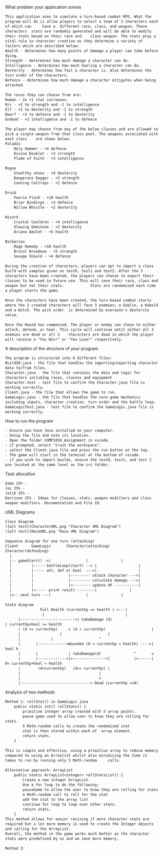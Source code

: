What problem your application solves

	This application aims to simulate a turn-based combat RPG. What the program will do is allow players to select a team of 3 characters each of which can 	have a 	different race, class, and weapon. These characters  stats are randomly generated and will be able to modify their stats based on their race and 	class weapon. The stats play a vital role in character creation as they determine a variety of factors which are described below:
	Health - determines how many points of damage a player can take before dying. 
	Strength - determines how much damage a character can do. 
	Intelligence - determines how much healing a character can do. 
	Dexterity - determines how fast a character is. Also determines the turn order of the characters.
	Defence - determines how much damage a character mitigates when being attacked. 

	The races they can choose from are:
	Human - 2x +1 stat increases.
	Orc - +2 to strength and -1 to intelligence
	Elf - +2 to dexterity and -1 to strength
	Dwarf - +2 to defence and -1 to dexterity
	Undead - +2 intelligence and -1 to defence

	The player may choose from any of the below classes and are allowed to pick a single weapon from that class pool. The weapons associated with each class 	are shown below:
	Paladin
		Holy Hammer - +4 defence
		Divine Doublet - +3 strength
		Flame of Faith - +3 intelligence

	Rogue
		Stealthy shoes - +4 dexterity
		Dangerous Dagger - +3 strength
		Cunning Caltrops - +2 defence

	Druid
		Faerie Flask - +10 health
		Briar Bindings - +3 defence
		Willow Whistle - +2 dexterity

	Wizard
		Crystal Cauldron - +4 intelligence
		Glowing Gemstone - +2 dexterity
		Arcane Amulet - +5 health

	Barbarian
		Rage Remedy - +10 health
		Brutal Broadaxe - +5 strength
		Savage Shield - +4 defence

	During the creation of characters, players can opt to import a class build with samples given as test0, test1 and test2. After the 3 characters have been created, the players can choose to export their classes to be used in future use. This will save their race, class and weapon but not their stats. 			Stats are randomised each time a player starts the game.

	Once the characters have been created, the turn-based combat starts where the 3 created characters will face 3 enemies; a Goblin, a Kobold and a Witch. The pick order 	is determined by everyone's dexterity value. 

	Once the Round has commenced. The player or enemy can chose to either attack, defend, or heal. This cycle will continue until either all 3 enemies are dead or all 3 	characters are dead in which the player will receive a "You Win!" or "You Lose!" respectively. 



A description of the structure of your program

	The program is structured into 6 different files:
	BuildIO.java - the file that handles the importing/exporting character data to/from files. 
	Character.java - the file that contains the data and logic for characters including races, classes and equipment
 	Character.test - test file to confirm the Character.java file is working correctly.
	Client.java - the file that allows the game to run.
	GameLogic.java - the file that handles the core game mechanics including inputs, character creation, turn order and the battle loop. 
	GameLogicTest.java - test file to confirm the GameLogic.java file is working correctly.
 
How to run the program

	- Ensure you have Java installed on your computer.
	- Unzip the file and note its location.
	- Open the folder COMP1010_Assignment in vscode.
	- if prompted, select "trust the workspace".
	- select the Client.java file and press the run button at the top.
	- The game will start in the terminal at the bottom of vscode.
	- if you wish to import builds, ensure the test0, test1, and test 2 are located at the same level as the src folder. 

Task allocation 

	Gabe 25% - 
	Jai 25% - 
	Jalib 25% - 
	Harrison 25% - Ideas for classes, stats, weapon modifiers and class weapon modifiers. Documentation and File IO.

UML Diagrams

	Class diagram
	![alt text](CharacterUML.png "Character UML Diagram") 
	![alt text](RaceUML.png "Race UML Diagram")

	Sequence diagram for one turn (attacking)
	Client		GameLogic		Character(attacking)		Character(defending)
	  |
	  |-- gameStart() ->|				 |				 |
	  |		    |----- battleLoop(start) --> |     				 |
	  |		    |----- att, def or heal  --->|      			 |
	  |		    |				 |--------- attack character --->|
	  |		    |				 |--------- calculate damage --->|
	  |		    |				 |<-------- update HP -----------|
	  |		    |<----- print result --------|				 |
	  |<-- next turn ---|				 |				 |
	
	State diagram
					Full Health (currenthp == health ) <---|
	  				 |                                     |
	      |-------------------------<| takeDamage (d)                      | currenthp+heal >= health
	      | (d >= currenthp)   	 v (d < currenthp)                     |
	      |			         | 				       |
	      |				 |				       ^ 
 	      |		  |------------->Wounded (0 < currenthp < health) ---->| heal h 
 	      |		  |              | takeDamage(d)               ^       v
 	      |		  |-------------<|>--------------->|           |<------| 0< currenthp+heal < health
  	      |		   (d<currenthp)   (d>= currenthp) |
	      |			                           |
	      |			                           v
	      |--------------------------------> Dead (currenthp <=0)

Analysis of two methods

	Method 1: rollStat() in GameLogic.java
		public static int[] rollStats() {
			primitive integer array created with 5 array points.
			pause game used to allow user to know they are rolling for stats.
			5 Math.random calls to create the randomised stat
			stat is then stored within each of  array element. 
			return stats.
		}

	This is simple and effective, using a primitive array to reduce memory compared to using an Arraylist whilst also minimising the time it takes to run by running only 5 Math.random 	calls.
	
	Alternative approach: ArrayList
		public static ArrayList<integer> rollStatsList() {
			Create a new integer ArrayList.
			Use a for loop to do the following:
			pauseGame to allow the user to know they are rolling for stats
			a Math.random call to roll for the stat
			add the stat to the array list
			continue for loop to loop over other stats.
			return stats.
		}
	This method allows for easier resizing if more character stats are required but a lot more memory is used to create the Integer objects and calling for the ArrayList. 
	Overall, the method in the game works much better as the character stats were predefined by us and we save more memory. 

	Method 2: 
	
	

	
